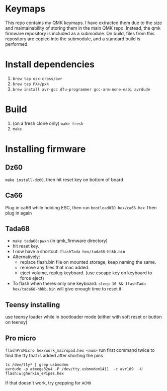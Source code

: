 # Keymaps
This repo contains my QMK keymaps. I have extracted them due to the size and maintainability of
storing them in the main QMK repo. Instead, the qmk firmware repository is included as a submodule.
On build, files from this repository are copied into the submodule, and a standard build is performed.

# Install dependencies
1. `brew tap osx-cross/avr`
2. `brew tap PX4/px4 `
3. `brew install avr-gcc dfu-programmer gcc-arm-none-eabi avrdude`

# Build
1. (on a fresh clone only) `make fresh`
2. `make`

# Installing firmware
## Dz60
`make install-dz60`, then hit reset key on bottom of board

## Ca66
Plug in ca66 while holding ESC, then run
`bootloadHID hex/ca66.hex`
Then plug in again

## Tada68
* `make tada68:pwxn` (in qmk_firmware directory)
* hit reset key.
* I now have a shortcut: `flashTada hex/tada68-hhkb.bin`
* Alternatively:
	* replace flash.bin file on mounted storage, keep naming the same.
	* remove any files that mac added.
	* eject volume, replug keyboard. (use escape key on keyboard to force eject)
* To flash when theres only one keyboard: `sleep 10 && flashTada hex/tada68-hhkb.bin` will give enough time to reset it

## Teensy installing
use teensy loader while in bootloader mode (either with soft reset or button on teensy)

## Pro micro
`flashProMicro hex/work_macropad.hex <num>`
run first command twice to find the tty that is added after shorting the pins
```
ls /dev/tty* | grep usbmodem
avrdude -p atmega32u4 -P /dev/tty.usbmodem1411  -c avr109  -U flash:w:gherkin_ePipes.hex
```
If that doesn't work, try grepping for `ACM0`
